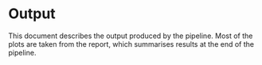 # Output

This document describes the output produced by the pipeline. Most of the plots are taken from the report, which summarises results at the end of the pipeline.